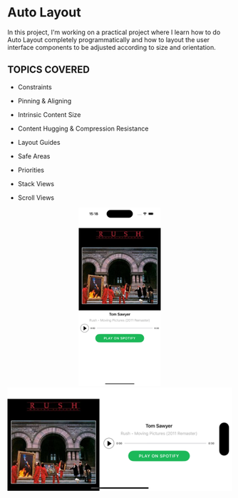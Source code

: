 # Auto Layout 
In this project, I'm working on a practical project where I learn how to do Auto Layout completely programmatically and how to layout the user interface components to be adjusted according to size and orientation.

## TOPICS COVERED

- Constraints

- Pinning & Aligning
 
- Intrinsic Content Size
 
- Content Hugging & Compression Resistance
 
- Layout Guides
 
- Safe Areas
 
- Priorities
 
- Stack Views
 
- Scroll Views

<p align="center">
  <img src="Images/screenshot1.png" alt="Screenshot 1" style="max-width: 100%; max-height: 400px; width: auto; height: auto;"/>
  <img src="Images/screenshot2.png" alt="Screenshot 2" style="max-width: 100%; max-height: 400px; width: auto; height: auto;"/>
</p>
